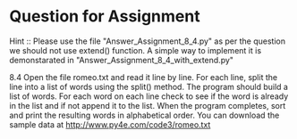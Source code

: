 # Question for Assignment

Hint :: Please use the file "Answer_Assignment_8_4.py" as per the question we should not use extend() function. A simple way to implement it is demonstarated in "Answer_Assignment_8_4_with_extend.py"

8.4 Open the file romeo.txt and read it line by line. For each line, split the line into a list of words using the split() method. The program should build a list of words. For each word on each line check to see if the word is already in the list and if not append it to the list. When the program completes, sort and print the resulting words in alphabetical order.
You can download the sample data at http://www.py4e.com/code3/romeo.txt
